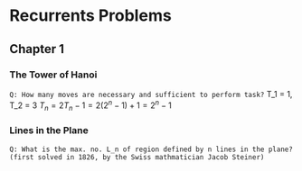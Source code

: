 # Recurrents Problems

## Chapter 1
### The Tower of Hanoi
`Q: How many moves are necessary and sufficient to perform task?`
T_1 = 1, T_2 = 3
$T_n = 2T_n-1 = 2(2^n-1) + 1 = 2^n - 1$

### Lines in the Plane
`Q: What is the max. no. L_n of region defined by n lines in the plane?(first solved in 1826, by the Swiss mathmatician Jacob Steiner)`

